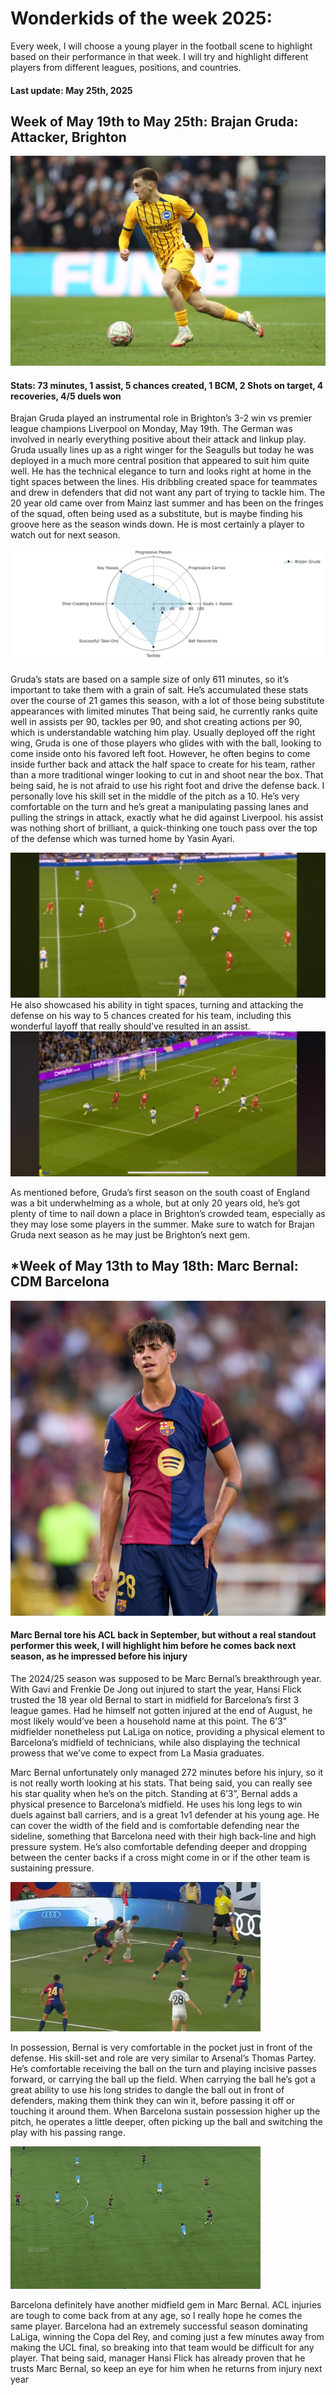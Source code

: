 # Wonderkids of the week 2025:

Every week, I will choose a young player in the football scene to
highlight based on their performance in that week. I will try and
highlight different players from different leagues, positions, and
countries.

#### Last update: May 25th, 2025

## Week of May 19th to May 25th: Brajan Gruda: Attacker, Brighton

![](Gruda/Brajan%20Gruda.jpeg)

#### Stats: 73 minutes, 1 assist, 5 chances created, 1 BCM, 2 Shots on target, 4 recoveries, 4/5 duels won

Brajan Gruda played an instrumental role in Brighton’s 3-2 win vs
premier league champions Liverpool on Monday, May 19th. The German was
involved in nearly everything positive about their attack and linkup
play. Gruda usually lines up as a right winger for the Seagulls but
today he was deployed in a much more central position that appeared to
suit him quite well. He has the technical elegance to turn and looks
right at home in the tight spaces between the lines. His dribbling
created space for teammates and drew in defenders that did not want any
part of trying to tackle him. The 20 year old came over from Mainz last
summer and has been on the fringes of the squad, often being used as a
substitute, but is maybe finding his groove here as the season winds
down. He is most certainly a player to watch out for next season.

![](Gruda/Gruda.png)

Gruda’s stats are based on a sample size of only 611 minutes, so it’s
important to take them with a grain of salt. He’s accumulated these
stats over the course of 21 games this season, with a lot of those being
substitute appearances with limited minutes That being said, he
currently ranks quite well in assists per 90, tackles per 90, and shot
creating actions per 90, which is understandable watching him play.
Usually deployed off the right wing, Gruda is one of those players who
glides with with the ball, looking to come inside onto his favored left
foot. However, he often begins to come inside further back and attack
the half space to create for his team, rather than a more traditional
winger looking to cut in and shoot near the box. That being said, he is
not afraid to use his right foot and drive the defense back. I
personally love his skill set in the middle of the pitch as a 10. He’s
very comfortable on the turn and he’s great a manipulating passing lanes
and pulling the strings in attack, exactly what he did against
Liverpool. his assist was nothing short of brilliant, a quick-thinking
one touch pass over the top of the defense which was turned home by
Yasin Ayari.

<center>

<img src="Gruda/Gruda%20A.gif" width="550" />

</center>
He also showcased his ability in tight spaces, turning and attacking the
defense on his way to 5 chances created for his team, including this
wonderful layoff that really should’ve resulted in an assist.
<center>
<img src="Gruda/Gruda%20B.gif" width="550" />
</center>

As mentioned before, Gruda’s first season on the south coast of England
was a bit underwhelming as a whole, but at only 20 years old, he’s got
plenty of time to nail down a place in Brighton’s crowded team,
especially as they may lose some players in the summer. Make sure to
watch for Brajan Gruda next season as he may just be Brighton’s next
gem.

## \*Week of May 13th to May 18th: Marc Bernal: CDM Barcelona

<img src="Bernal/Bernal.jpeg" width="550" />

#### Marc Bernal tore his ACL back in September, but without a real standout performer this week, I will highlight him before he comes back next season, as he impressed before his injury

The 2024/25 season was supposed to be Marc Bernal’s breakthrough year.
With Gavi and Frenkie De Jong out injured to start the year, Hansi Flick
trusted the 18 year old Bernal to start in midfield for Barcelona’s
first 3 league games. Had he himself not gotten injured at the end of
August, he most likely would’ve been a household name at this point. The
6’3” midfielder nonetheless put LaLiga on notice, providing a physical
element to Barcelona’s midfield of technicians, while also displaying
the technical prowess that we’ve come to expect from La Masia graduates.

Marc Bernal unfortunately only managed 272 minutes before his injury, so
it is not really worth looking at his stats. That being said, you can
really see his star quality when he’s on the pitch. Standing at 6’3”,
Bernal adds a physical presence to Barcelona’s midfield. He uses his
long legs to win duels against ball carriers, and is a great 1v1
defender at his young age. He can cover the width of the field and is
comfortable defending near the sideline, something that Barcelona need
with their high back-line and high pressure system. He’s also
comfortable defending deeper and dropping between the center backs if a
cross might come in or if the other team is sustaining pressure.

![](Bernal/Bernal%20B.gif)

In possession, Bernal is very comfortable in the pocket just in front of
the defense. His skill-set and role are very similar to Arsenal’s Thomas
Partey. He’s comfortable receiving the ball on the turn and playing
incisive passes forward, or carrying the ball up the field. When
carrying the ball he’s got a great ability to use his long strides to
dangle the ball out in front of defenders, making them think they can
win it, before passing it off or touching it around them. When Barcelona
sustain possession higher up the pitch, he operates a little deeper,
often picking up the ball and switching the play with his passing range.

![](Bernal/Bernal%20A.gif)

Barcelona definitely have another midfield gem in Marc Bernal. ACL
injuries are tough to come back from at any age, so I really hope he
comes the same player. Barcelona had an extremely successful season
dominating LaLiga, winning the Copa del Rey, and coming just a few
minutes away from making the UCL final, so breaking into that team would
be difficult for any player. That being said, manager Hansi Flick has
already proven that he trusts Marc Bernal, so keep an eye for him when
he returns from injury next year
